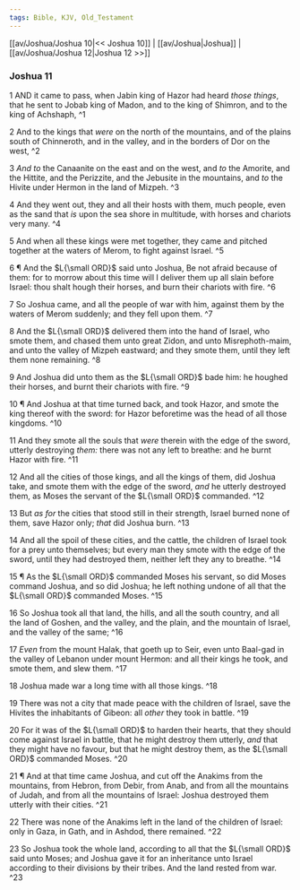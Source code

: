 ```yaml
---
tags: Bible, KJV, Old_Testament
---
```


[[av/Joshua/Joshua 10|<< Joshua 10]] | [[av/Joshua|Joshua]] | [[av/Joshua/Joshua 12|Joshua 12 >>]]

### Joshua 11

1 AND it came to pass, when Jabin king of Hazor had heard _those_ _things_, that he sent to Jobab king of Madon, and to the king of Shimron, and to the king of Achshaph, ^1

2 And to the kings that _were_ on the north of the mountains, and of the plains south of Chinneroth, and in the valley, and in the borders of Dor on the west, ^2

3 _And_ _to_ the Canaanite on the east and on the west, and _to_ the Amorite, and the Hittite, and the Perizzite, and the Jebusite in the mountains, and _to_ the Hivite under Hermon in the land of Mizpeh. ^3

4 And they went out, they and all their hosts with them, much people, even as the sand that _is_ upon the sea shore in multitude, with horses and chariots very many. ^4

5 And when all these kings were met together, they came and pitched together at the waters of Merom, to fight against Israel. ^5

6 ¶ And the $L{\small ORD}$ said unto Joshua, Be not afraid because of them: for to morrow about this time will I deliver them up all slain before Israel: thou shalt hough their horses, and burn their chariots with fire. ^6

7 So Joshua came, and all the people of war with him, against them by the waters of Merom suddenly; and they fell upon them. ^7

8 And the $L{\small ORD}$ delivered them into the hand of Israel, who smote them, and chased them unto great Zidon, and unto Misrephoth-maim, and unto the valley of Mizpeh eastward; and they smote them, until they left them none remaining. ^8

9 And Joshua did unto them as the $L{\small ORD}$ bade him: he houghed their horses, and burnt their chariots with fire. ^9

10 ¶ And Joshua at that time turned back, and took Hazor, and smote the king thereof with the sword: for Hazor beforetime was the head of all those kingdoms. ^10

11 And they smote all the souls that _were_ therein with the edge of the sword, utterly destroying _them:_ there was not any left to breathe: and he burnt Hazor with fire. ^11

12 And all the cities of those kings, and all the kings of them, did Joshua take, and smote them with the edge of the sword, _and_ he utterly destroyed them, as Moses the servant of the $L{\small ORD}$ commanded. ^12

13 But _as_ _for_ the cities that stood still in their strength, Israel burned none of them, save Hazor only; _that_ did Joshua burn. ^13

14 And all the spoil of these cities, and the cattle, the children of Israel took for a prey unto themselves; but every man they smote with the edge of the sword, until they had destroyed them, neither left they any to breathe. ^14

15 ¶ As the $L{\small ORD}$ commanded Moses his servant, so did Moses command Joshua, and so did Joshua; he left nothing undone of all that the $L{\small ORD}$ commanded Moses. ^15

16 So Joshua took all that land, the hills, and all the south country, and all the land of Goshen, and the valley, and the plain, and the mountain of Israel, and the valley of the same; ^16

17 _Even_ from the mount Halak, that goeth up to Seir, even unto Baal-gad in the valley of Lebanon under mount Hermon: and all their kings he took, and smote them, and slew them. ^17

18 Joshua made war a long time with all those kings. ^18

19 There was not a city that made peace with the children of Israel, save the Hivites the inhabitants of Gibeon: all _other_ they took in battle. ^19

20 For it was of the $L{\small ORD}$ to harden their hearts, that they should come against Israel in battle, that he might destroy them utterly, _and_ that they might have no favour, but that he might destroy them, as the $L{\small ORD}$ commanded Moses. ^20

21 ¶ And at that time came Joshua, and cut off the Anakims from the mountains, from Hebron, from Debir, from Anab, and from all the mountains of Judah, and from all the mountains of Israel: Joshua destroyed them utterly with their cities. ^21

22 There was none of the Anakims left in the land of the children of Israel: only in Gaza, in Gath, and in Ashdod, there remained. ^22

23 So Joshua took the whole land, according to all that the $L{\small ORD}$ said unto Moses; and Joshua gave it for an inheritance unto Israel according to their divisions by their tribes. And the land rested from war. ^23
